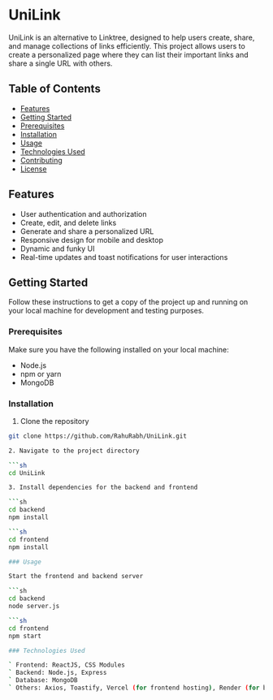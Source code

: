 # UniLink

UniLink is an alternative to Linktree, designed to help users create, share, and manage collections of links efficiently. This project allows users to create a personalized page where they can list their important links and share a single URL with others.

## Table of Contents

- [Features](#features)
- [Getting Started](#getting-started)
- [Prerequisites](#prerequisites)
- [Installation](#installation)
- [Usage](#usage)
- [Technologies Used](#technologies-used)
- [Contributing](#contributing)
- [License](#license)

## Features

- User authentication and authorization
- Create, edit, and delete links
- Generate and share a personalized URL
- Responsive design for mobile and desktop
- Dynamic and funky UI
- Real-time updates and toast notifications for user interactions

## Getting Started

Follow these instructions to get a copy of the project up and running on your local machine for development and testing purposes.

### Prerequisites

Make sure you have the following installed on your local machine:

- Node.js
- npm or yarn
- MongoDB

### Installation

1. Clone the repository

```sh
git clone https://github.com/RahuRabh/UniLink.git

2. Navigate to the project directory

```sh
cd UniLink

3. Install dependencies for the backend and frontend

```sh
cd backend
npm install

```sh
cd frontend
npm install

### Usage

Start the frontend and backend server

```sh
cd backend
node server.js

```sh
cd frontend
npm start

### Technologies Used

` Frontend: ReactJS, CSS Modules
` Backend: Node.js, Express
` Database: MongoDB
` Others: Axios, Toastify, Vercel (for frontend hosting), Render (for backend hosting)
